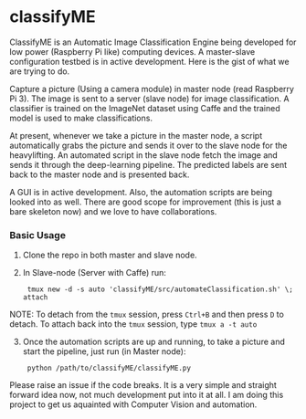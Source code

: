# classifyME
ClassifyME is an Automatic Image Classification Engine being developed for low power (Raspberry Pi like) computing devices. A master-slave configuration testbed is in active development. Here is the gist of what we are trying to do.

Capture a picture (Using a camera module) in master node (read Raspberry Pi 3). The image is sent to a server (slave node) for image classification. A classifier is trained on the ImageNet dataset using Caffe and the trained model is used to make classifications.

At present, whenever we take a picture in the master node, a script automatically grabs the picture and sends it over to the slave node for the heavylifting. An automated script in the slave node fetch the image and sends it through the deep-learning pipeline. The predicted labels are sent back to the master node and is presented back.

A GUI is in active development. Also, the automation scripts are being looked into as well. There are good scope for improvement (this is just a bare skeleton now) and we love to have collaborations.

### Basic Usage

1. Clone the repo in both master and slave node.
2. In Slave-node (Server with Caffe) run:

        tmux new -d -s auto 'classifyME/src/automateClassification.sh' \; attach

NOTE: To detach from the `tmux` session, press `Ctrl+B` and then press `D` to detach. To attach back into the `tmux` session, type `tmux a -t auto`

3. Once the automation scripts are up and running, to take a picture and start the pipeline, just run (in Master node):

        python /path/to/classifyME/classifyME.py

Please raise an issue if the code breaks. It is a very simple and straight forward idea now, not much development put into it at all. I am doing this project to get us aquainted with Computer Vision and automation.
